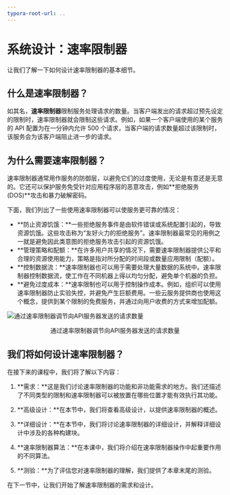 ```yaml
---
typora-root-url: ..
---
```


# 系统设计：速率限制器

让我们了解一下如何设计速率限制器的基本细节。

## 什么是速率限制器？

如其名，**速率限制器**限制服务处理请求的数量。当客户端发出的请求超过预先设定的限制时，速率限制器就会限制这些请求。例如，如果一个客户端使用的某个服务的 API 配置为在一分钟内允许 500 个请求，当客户端的请求数量超过该限制时，该服务会为该客户端阻止进一步的请求。

## 为什么需要速率限制器？

速率限制器通常用作服务的防御层，以避免它们的过度使用，无论是有意还是无意的。它还可以保护服务免受针对应用程序层的恶意攻击，例如**拒绝服务 (DOS)**攻击和暴力破解密码。

下面，我们列出了一些使用速率限制器可以使服务更可靠的情况：

- **防止资源饥饿：**一些拒绝服务事件是由软件错误或系统配置引起的，导致资源饥饿。这些攻击称为“友好火力的拒绝服务”。速率限制器最常见的用例之一就是避免因此类意图的拒绝服务攻击引起的资源饥饿。
- **管理策略和配额：**在许多用户共享的情况下，需要速率限制器提供公平和合理的资源使用能力，策略是指对所分配的时间段或数量应用限制（配额）。
- **控制数据流：**速率限制器也可以用于需要处理大量数据的系统中。速率限制器控制数据流，使工作在不同机器上得以均匀分配，避免单个机器的负担。
- **避免过度成本：**速率限制也可以用于控制操作成本。例如，组织可以使用速率限制器防止实验失控，并避免产生巨额费用。一些云服务提供商也使用这个概念，提供到某个限制的免费服务，并通过向用户收费的方式来增加配额。

![通过速率限制器调节向API服务器发送的请求数量](/img/19-Rate%20Limiter/ThrottlingTheNumberOfRequestsToAPIServers.png)

<center>通过速率限制器调节向API服务器发送的请求数量</center>

## 我们将如何设计速率限制器？

在接下来的课程中，我们将了解以下内容：

1. **需求：**这是我们讨论速率限制器的功能和非功能需求的地方。我们还描述了不同类型的限制和速率限制器可以被放置在哪些位置才能有效执行其功能。

2. **高级设计：**在本节中，我们将查看高级设计，以提供速率限制器的概述。

3. **详细设计：**在本节中，我们将讨论速率限制器的详细设计，并解释详细设计中涉及的各种构建块。

4. **速率限制器算法：**在本课中，我们将介绍在速率限制器操作中起重要作用的不同算法。

5. **测验：**为了评估您对速率限制器的理解，我们提供了本章末尾的测验。

在下一节中，让我们开始了解速率限制器的需求和设计。